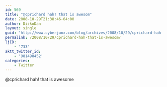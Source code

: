 ```yaml
---
id: 569
title: "@cprichard hah! that is awesom"
date: 2008-10-29T21:38:46-04:00
author: DizkoDan
layout: single
guid: 'http://www.cyberjunx.com/blog/archives/2008/10/29/cprichard-hah-that-is-awesom/'
permalink: /2008/10/29/cprichard-hah-that-is-awesom/
ljID:
    - '733'
aktt_twitter_id:
    - '981498452'
categories:
    - Twitter
---
```


@cprichard hah! that is awesome